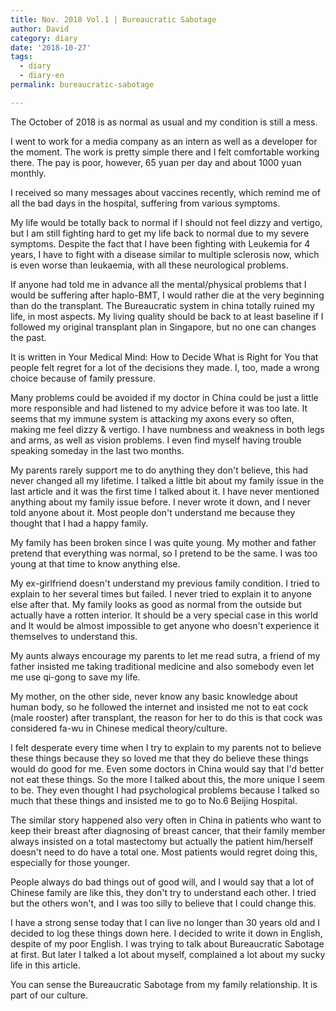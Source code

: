 ```yaml
---
title: Nov. 2018 Vol.1 | Bureaucratic Sabotage
author: David
category: diary
date: '2018-10-27'
tags:
  - diary 
  - diary-en
permalink: bureaucratic-sabotage

---
```


The October of 2018 is as normal as usual and my condition is still a mess.

I went to work for a media company as an intern as well as a developer for the moment. The work is pretty simple there and I felt comfortable working there. The pay is poor, however, 65 yuan per day and about 1000 yuan monthly. 

I received so many messages about vaccines recently, which remind me of all the bad days in the hospital, suffering from various symptoms. 

My life would be totally back to normal if I should not feel dizzy and vertigo, but I am still fighting hard to get my life back to normal due to my severe symptoms. Despite the fact that I have been fighting with Leukemia for 4 years, I have to fight with a disease similar to multiple sclerosis now, which is even worse than leukaemia, with all these neurological problems.

<!-- more -->

If anyone had told me in advance all the mental/physical problems that I would be suffering after haplo-BMT, I would rather die at the very beginning than do the transplant. The Bureaucratic system in china totally ruined my life, in most aspects. My living quality should be back to at least baseline if I followed my original transplant plan in Singapore, but no one can changes the past.

It is written in Your Medical Mind: How to Decide What is Right for You that people felt regret for a lot of the decisions they made. I, too, made a wrong choice because of family pressure.

Many problems could be avoided if my doctor in China could be just a little more responsible and had listened to my advice before it was too late. It seems that my immune system is attacking my axons every so often, making me feel dizzy & vertigo. I have numbness and weakness in both legs and arms, as well as vision problems. I even find myself having trouble speaking someday in the last two months.

My parents rarely support me to do anything they don't believe, this had never changed all my lifetime. I talked a little bit about my family issue in the last article and it was the first time I talked about it. I have never mentioned anything about my family issue before. I never wrote it down, and I never told anyone about it. Most people don't understand me because they thought that I had a happy family. 

My family has been broken since I was quite young. My mother and father pretend that everything was normal, so I pretend to be the same. I was too young at that time to know anything else.

My ex-girlfriend doesn't understand my previous family condition. I tried to explain to her several times but failed. I never tried to explain it to anyone else after that. My family looks as good as normal from the outside but actually have a rotten interior. It should be a very special case in this world and It would be almost impossible to get anyone who doesn't experience it themselves to understand this.

My aunts always encourage my parents to let me read sutra, a friend of my father insisted me taking traditional medicine and also somebody even let me use qi-gong to save my life.

My mother, on the other side, never know any basic knowledge about human body, so he followed the internet and insisted me not to eat cock (male rooster) after transplant, the reason for her to do this is that cock was considered fa-wu in Chinese medical theory/culture.  

I felt desperate every time when I try to explain to my parents not to believe these things because they so loved me that they do believe these things would do good for me. Even some doctors in China would say that I'd better not eat these things. So the more I talked about this, the more unique I seem to be. They even thought I had psychological problems because I talked so much that these things and insisted me to go to No.6 Beijing Hospital.

The similar story happened also very often in China in patients who want to keep their breast after diagnosing of breast cancer, that their family member always insisted on a total mastectomy but actually the patient him/herself doesn't need to do have a total one. Most patients would regret doing this, especially for those younger.

People always do bad things out of good will, and I would say that a lot of Chinese family are like this, they don't try to understand each other. I tried but the others won't, and I was too silly to believe that I could change this.

I have a strong sense today that I can live no longer than 30 years old and I decided to log these things down here. I decided to write it down in English, despite of my poor English. I was trying to talk about Bureaucratic Sabotage at first. But later I talked a lot about myself, complained a lot about my sucky life in this article. 

You can sense the Bureaucratic Sabotage from my family relationship. It is part of our culture.